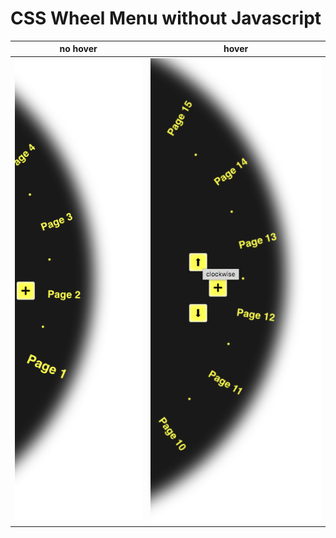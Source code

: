 # CSS Wheel Menu without Javascript

| no hover  | hover |
| ------------- | ------------- |
| ![alt tag](https://github.com/maxkarl/CSS_Wheel_Menu/blob/master/1.png)  | ![alt tag](https://github.com/maxkarl/CSS_Wheel_Menu/blob/master/2.png)  |



